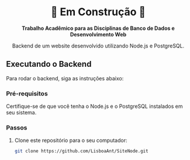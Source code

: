 <h1 align="center">
  🚧 Em Construção 🚧
</h1>

<p align="center">
  <strong>Trabalho Acadêmico para as Disciplinas de Banco de Dados e Desenvolvimento Web</strong>
</p>

<p align="center">
  Backend de um website desenvolvido utilizando Node.js e PostgreSQL.
</p>

## Executando o Backend

Para rodar o backend, siga as instruções abaixo:

### Pré-requisitos

Certifique-se de que você tenha o Node.js e o PostgreSQL instalados em seu sistema.

### Passos

1. Clone este repositório para o seu computador:

   ```bash
   git clone https://github.com/LisboaAnt/SiteNode.git
